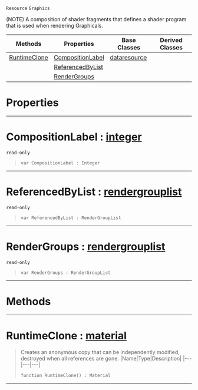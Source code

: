  `Resource` `Graphics`



(NOTE) A composition of shader fragments that defines a shader program that is used when rendering Graphicals.

|Methods|Properties|Base Classes|Derived Classes|
|---|---|---|---|
|[ RuntimeClone](material.md#runtimeclone-zilch-engine)|[ CompositionLabel](material.md#compositionlabel-zilch-en)|[dataresource](dataresource.md)| |
| |[ ReferencedByList](material.md#referencedbylist-zilch-en)| | |
| |[ RenderGroups](material.md#rendergroups-zilch-engine)| | |


 #  Properties


---  
 #  CompositionLabel : [integer](../nada_base_types/integer.md)

 `read-only`

> 
> ``` lang=cpp, name=Nada
> var CompositionLabel : Integer


---  
 #  ReferencedByList : [rendergrouplist](rendergrouplist.md)

 `read-only`

> 
> ``` lang=cpp, name=Nada
> var ReferencedByList : RenderGroupList


---  
 #  RenderGroups : [rendergrouplist](rendergrouplist.md)

 `read-only`

> 
> ``` lang=cpp, name=Nada
> var RenderGroups : RenderGroupList


---  
 #  Methods


---  
 #  RuntimeClone : [material](material.md)

> Creates an anonymous copy that can be independently modified, destroyed when all references are gone.
> |Name|Type|Description|
> |---|---|---|
> ``` lang=cpp, name=Nada
> function RuntimeClone() : Material
> ``` 


---  
 

 